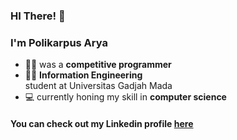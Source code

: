 ### HI There! 🎉

### I'm Polikarpus Arya

<ul>
<li>🧑‍💻 was a <b>competitive programmer</b>
<li>👨‍🎓 <b>Information Engineering</b></li> student at Universitas Gadjah Mada</li>
<li>💻 currently honing my skill in <b>computer science</b></li>
</ul>

#### You can check out my Linkedin profile [here](https://www.linkedin.com/in/polikarpus-arya-pradhanika/)
